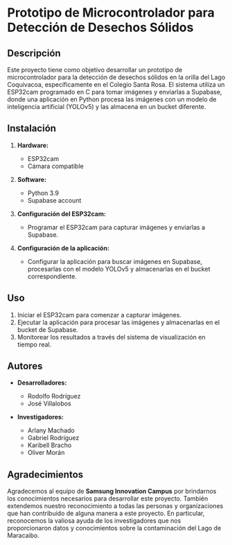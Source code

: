 # Prototipo de Microcontrolador para Detección de Desechos Sólidos

## Descripción

Este proyecto tiene como objetivo desarrollar un prototipo de microcontrolador para la detección de desechos sólidos en la orilla del Lago Coquivacoa, específicamente en el Colegio Santa Rosa. El sistema utiliza un ESP32cam programado en C para tomar imágenes y enviarlas a Supabase, donde una aplicación en Python procesa las imágenes con un modelo de inteligencia artificial (YOLOv5) y las almacena en un bucket diferente.

## Instalación

1. **Hardware:**
   - ESP32cam
   - Cámara compatible

2. **Software:**
   - Python 3.9
   - Supabase account

3. **Configuración del ESP32cam:**
   - Programar el ESP32cam para capturar imágenes y enviarlas a Supabase.

4. **Configuración de la aplicación:**
   - Configurar la aplicación para buscar imágenes en Supabase, procesarlas con el modelo YOLOv5 y almacenarlas en el bucket correspondiente.

## Uso

1. Iniciar el ESP32cam para comenzar a capturar imágenes.
2. Ejecutar la aplicación para procesar las imágenes y almacenarlas en el bucket de Supabase.
3. Monitorear los resultados a través del sistema de visualización en tiempo real.


## Autores

- **Desarrolladores:**
  - Rodolfo Rodríguez
  - José Villalobos

- **Investigadores:**
  - Arlany Machado
  - Gabriel Rodríguez
  - Karibell Bracho
  - Oliver Morán

## Agradecimientos

Agradecemos al equipo de **Samsung Innovation Campus** por brindarnos los conocimientos necesarios para desarrollar este proyecto. También extendemos nuestro reconocimiento a todas las personas y organizaciones que han contribuido de alguna manera a este proyecto. En particular, reconocemos la valiosa ayuda de los investigadores que nos proporcionaron datos y conocimientos sobre la contaminación del Lago de Maracaibo.
